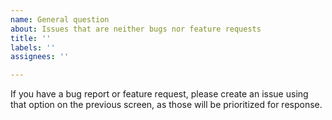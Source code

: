 ```yaml
---
name: General question
about: Issues that are neither bugs nor feature requests
title: ''
labels: ''
assignees: ''

---
```


If you have a bug report or feature request, please create an issue using that option on the previous screen, as those will be prioritized for response.
